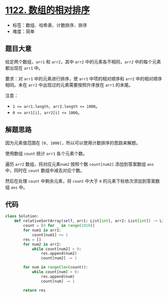 # [1122. 数组的相对排序](https://leetcode.cn/problems/relative-sort-array/)

- 标签：数组、哈希表、计数排序、排序
- 难度：简单

## 题目大意

给定两个数组，`arr1` 和 `arr2`，其中 `arr2` 中的元素各不相同，`arr2` 中的每个元素都出现在 `arr1` 中。

要求：对 `arr1` 中的元素进行排序，使 `arr1` 中项的相对顺序和 `arr2` 中的相对顺序相同。未在 `arr2` 中出现过的元素需要按照升序放在 `arr1` 的末尾。

注意：

- `1 <= arr1.length, arr2.length <= 1000`。
- `0 <= arr1[i], arr2[i] <= 1000`。

## 解题思路

因为元素值范围在 `[0, 1000]`，所以可以使用计数排序的思路来解题。

使用数组 `count` 统计 `arr1` 各个元素个数。

遍历 `arr2` 数组，将对应元素`num2` 按照个数 `count[num2]` 添加到答案数组 `ans` 中，同时在 `count` 数组中减去对应个数。

然后在处理 `count` 中剩余元素，将 `count` 中大于 `0` 的元素下标依次添加到答案数组 `ans` 中。

## 代码

```Python
class Solution:
    def relativeSortArray(self, arr1: List[int], arr2: List[int]) -> List[int]:
        count = [0 for _ in range(1010)]
        for num1 in arr1:
            count[num1] += 1
        res = []
        for num2 in arr2:
            while count[num2] > 0:
                res.append(num2)
                count[num2] -= 1

        for num in range(len(count)):
            while count[num] > 0:
                res.append(num)
                count[num] -= 1

        return res
```



